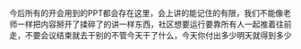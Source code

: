 今后所有的开会用到的PPT都会存在这里，会上讲的能记住的有限，我们不能像老师一样把内容掰开了揉碎了的讲一样东西，社区想要运行要靠所有人一起推着往前走，不要会议结束就去干别的不管今天干了什么，今天你付出多少明天就得到多少